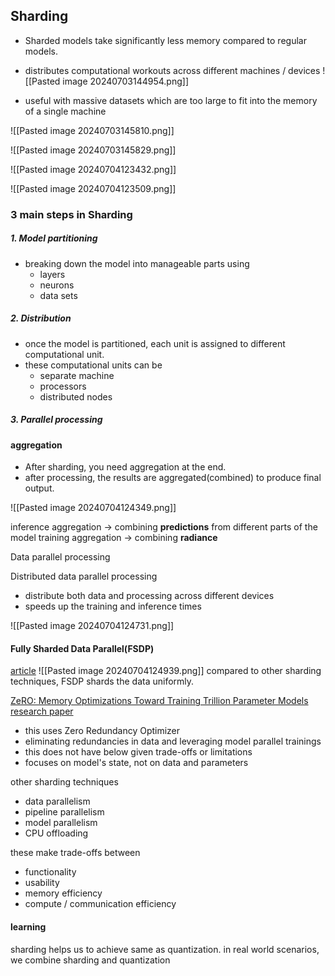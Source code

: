 ## Sharding
- Sharded models take significantly less memory compared to regular models.
- distributes computational workouts across different machines / devices
![[Pasted image 20240703144954.png]]

- useful with massive datasets which are too large to fit into the memory of a single machine


![[Pasted image 20240703145810.png]]


![[Pasted image 20240703145829.png]]

![[Pasted image 20240704123432.png]]


![[Pasted image 20240704123509.png]]

### 3 main steps in Sharding
##### 1. Model partitioning
- breaking down the model into manageable parts using
	- layers
	- neurons
	- data sets

##### 2. Distribution
- once the model is partitioned, each unit is assigned to different computational unit.
- these computational units can be
	- separate machine
	- processors
	- distributed nodes

##### 3. Parallel processing


#### aggregation
- After sharding, you need aggregation at the end.
- after processing, the results are aggregated(combined) to produce final output.

![[Pasted image 20240704124349.png]]

inference aggregation -> combining **predictions** from different parts of the model
training aggregation -> combining **radiance** 


Data parallel processing

Distributed data parallel processing
- distribute both data and processing across different devices
- speeds up the training and inference times

![[Pasted image 20240704124731.png]]

#### Fully Sharded Data Parallel(FSDP)
[article](https://engineering.fb.com/2021/07/15/open-source/fsdp/)
![[Pasted image 20240704124939.png]]
compared to other sharding techniques, FSDP shards the data uniformly.

[ZeRO: Memory Optimizations Toward Training Trillion Parameter Models research paper](https://arxiv.org/pdf/1910.02054)
- this uses Zero Redundancy Optimizer
- eliminating redundancies in data and leveraging model parallel trainings
- this does not have below given trade-offs or limitations
- focuses on model's state, not on data and parameters


other sharding techniques
- data parallelism
- pipeline parallelism
- model parallelism
- CPU offloading

these make trade-offs between
- functionality
- usability
- memory efficiency
- compute / communication efficiency

#### learning
sharding helps us to achieve same as quantization.
in real world scenarios, we combine sharding and quantization
